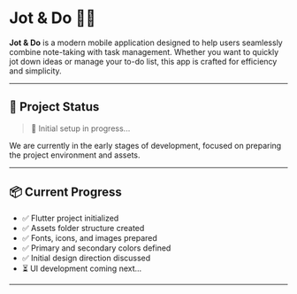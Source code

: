 # Jot & Do 📝✅

**Jot & Do** is a modern mobile application designed to help users seamlessly combine note-taking with task management. Whether you want to quickly jot down ideas or manage your to-do list, this app is crafted for efficiency and simplicity.

---

## 🚀 Project Status

> 🧱 Initial setup in progress...

We are currently in the early stages of development, focused on preparing the project environment and assets.

---

## 📦 Current Progress

- ✅ Flutter project initialized
- ✅ Assets folder structure created
- ✅ Fonts, icons, and images prepared
- ✅ Primary and secondary colors defined
- ✅ Initial design direction discussed
- ⏳ UI development coming next...

---